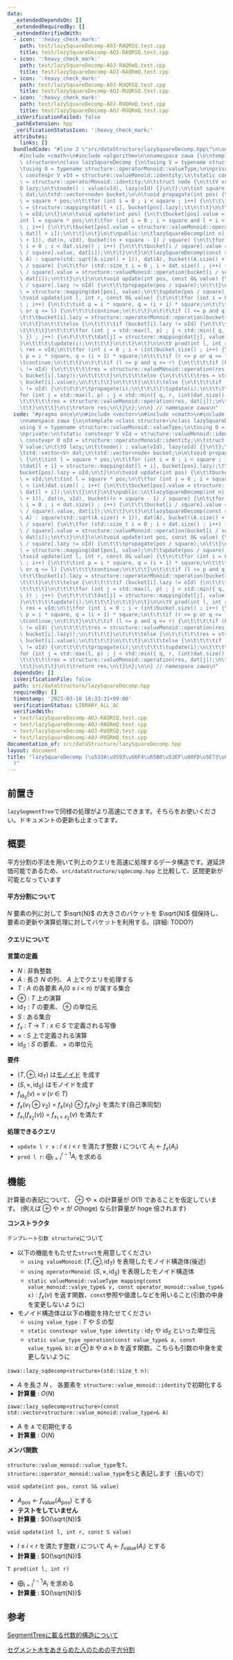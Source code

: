 ```yaml
---
data:
  _extendedDependsOn: []
  _extendedRequiredBy: []
  _extendedVerifiedWith:
  - icon: ':heavy_check_mark:'
    path: test/lazySquareDecomp-AOJ-RAQRSQ.test.cpp
    title: test/lazySquareDecomp-AOJ-RAQRSQ.test.cpp
  - icon: ':heavy_check_mark:'
    path: test/lazySquareDecomp-AOJ-RAQRmQ.test.cpp
    title: test/lazySquareDecomp-AOJ-RAQRmQ.test.cpp
  - icon: ':heavy_check_mark:'
    path: test/lazySquareDecomp-AOJ-RUQRSQ.test.cpp
    title: test/lazySquareDecomp-AOJ-RUQRSQ.test.cpp
  - icon: ':heavy_check_mark:'
    path: test/lazySquareDecomp-AOJ-RUQRmQ.test.cpp
    title: test/lazySquareDecomp-AOJ-RUQRmQ.test.cpp
  _isVerificationFailed: false
  _pathExtension: hpp
  _verificationStatusIcon: ':heavy_check_mark:'
  attributes:
    links: []
  bundledCode: "#line 2 \"src/dataStructure/lazySquareDecomp.hpp\"\n\n#include <vector>\n\
    #include <cmath>\n#include <algorithm>\n\nnamespace zawa {\n\ntemplate <class\
    \ structure>\nclass lazySquareDecomp {\n\tusing V = typename structure::valueMonoid::valueType;\n\
    \tusing O = typename structure::operatorMonoid::valueType;\n\nprivate:\n\tstatic\
    \ constexpr V vId = structure::valueMonoid::identity;\n\tstatic constexpr O oId\
    \ = structure::operatorMonoid::identity;\n\tstruct node {\n\t\tV value;\n\t\t\
    O lazy;\n\t\tnode() : value(vId), lazy(oId) {}\n\t};\n\tint square;\n\tstd::vector<V>\
    \ dat;\n\tstd::vector<node> bucket;\n\n\tvoid propagate(int pos) {\n\t\tint l\
    \ = square * pos;\n\t\tfor (int i = 0 ; i < square ; i++) {\n\t\t\tdat[l + i]\
    \ = structure::mapping(dat[l + i], bucket[pos].lazy);\t\n\t\t}\n\t\tbucket[pos].lazy\
    \ = oId;\n\t}\n\n\tvoid update(int pos) {\n\t\tbucket[pos].value = vId;\n\t\t\
    int l = square * pos;\n\t\tfor (int i = 0 ; i < square and l + i < (int)dat.size()\
    \ ; i++) {\n\t\t\tbucket[pos].value = structure::valueMonoid::operation(bucket[pos].value,\
    \ dat[l + i]);\n\t\t}\n\t}\n\t\npublic:\n\tlazySquareDecomp(int n) : square(std::sqrt(n\
    \ + 1)), dat(n, vId), bucket((n + square - 1) / square) {\n\t\tfor (std::size_t\
    \ i = 0 ; i < dat.size() ; i++) {\n\t\t\tbucket[i / square].value = structure::valueMonoid::operation(bucket[i\
    \ / square].value, dat[i]);\n\t\t}\n\t}\n\tlazySquareDecomp(const std::vector<V>&\
    \ A) : square(std::sqrt(A.size() + 1)), dat(A), bucket((A.size() + square - 1)\
    \ / square) {\n\t\tfor (std::size_t i = 0 ; i < dat.size() ; i++) {\n\t\t\tbucket[i\
    \ / square].value = structure::valueMonoid::operation(bucket[i / square].value,\
    \ dat[i]);\n\t\t}\n\t}\n\n\tvoid update(int pos, const O& value) {\n\t\tif (bucket[pos\
    \ / square].lazy != oId) {\n\t\t\tpropagate(pos / square);\n\t\t}\n\t\tdat[pos]\
    \ = structure::mapping(dat[pos], value);\n\t\tupdate(pos / square);\n\t}\t\n\n\
    \tvoid update(int l, int r, const O& value) {\t\n\t\tfor (int i = 0 ; i < (int)bucket.size()\
    \ ; i++) {\n\t\t\tint p = i * square, q = (i + 1) * square;\n\t\t\tif (r <= p\
    \ or q <= l) {\n\t\t\t\tcontinue;\n\t\t\t}\n\t\t\tif (l <= p and q <= r) {\n\t\
    \t\t\tbucket[i].lazy = structure::operatorMonoid::operation(bucket[i].lazy, value);\n\
    \t\t\t}\n\t\t\telse {\n\t\t\t\tif (bucket[i].lazy != oId) {\n\t\t\t\t\tpropagate(i);\n\
    \t\t\t\t}\n\t\t\t\tfor (int j = std::max(l, p) ; j < std::min({ q, r, (int)dat.size()\
    \ }) ; j++) {\n\t\t\t\t\tdat[j] = structure::mapping(dat[j], value);\n\t\t\t\t\
    }\n\t\t\t\tupdate(i);\n\t\t\t}\n\t\t}\n\t}\n\n\tV prod(int l, int r) {\n\t\tV\
    \ res = vId;\n\t\tfor (int i = 0 ; i < (int)bucket.size() ; i++) {\n\t\t\tint\
    \ p = i * square, q = (i + 1) * square;\n\t\t\tif (r <= p or q <= l) {\n\t\t\t\
    \tcontinue;\n\t\t\t}\n\t\t\tif (l <= p and q <= r) {\n\t\t\t\tif (bucket[i].lazy\
    \ != oId) {\n\t\t\t\t\tres = structure::valueMonoid::operation(res, structure::mapping(bucket[i].value,\
    \ bucket[i].lazy));\n\t\t\t\t}\n\t\t\t\telse {\n\t\t\t\t\tres = structure::valueMonoid::operation(res,\
    \ bucket[i].value);\n\t\t\t\t}\n\t\t\t}\n\t\t\telse {\n\t\t\t\tif (bucket[i].lazy\
    \ != oId) {\n\t\t\t\t\tpropagate(i);\n\t\t\t\t\tupdate(i);\n\t\t\t\t}\n\t\t\t\t\
    for (int j = std::max(l, p) ; j < std::min({ q, r, (int)dat.size() }) ; j++) {\n\
    \t\t\t\t\tres = structure::valueMonoid::operation(res, dat[j]);\n\t\t\t\t}\n\t\
    \t\t}\n\t\t}\n\t\treturn res;\n\t}\n};\n\n} // namespace zawa\n"
  code: "#pragma once\n\n#include <vector>\n#include <cmath>\n#include <algorithm>\n\
    \nnamespace zawa {\n\ntemplate <class structure>\nclass lazySquareDecomp {\n\t\
    using V = typename structure::valueMonoid::valueType;\n\tusing O = typename structure::operatorMonoid::valueType;\n\
    \nprivate:\n\tstatic constexpr V vId = structure::valueMonoid::identity;\n\tstatic\
    \ constexpr O oId = structure::operatorMonoid::identity;\n\tstruct node {\n\t\t\
    V value;\n\t\tO lazy;\n\t\tnode() : value(vId), lazy(oId) {}\n\t};\n\tint square;\n\
    \tstd::vector<V> dat;\n\tstd::vector<node> bucket;\n\n\tvoid propagate(int pos)\
    \ {\n\t\tint l = square * pos;\n\t\tfor (int i = 0 ; i < square ; i++) {\n\t\t\
    \tdat[l + i] = structure::mapping(dat[l + i], bucket[pos].lazy);\t\n\t\t}\n\t\t\
    bucket[pos].lazy = oId;\n\t}\n\n\tvoid update(int pos) {\n\t\tbucket[pos].value\
    \ = vId;\n\t\tint l = square * pos;\n\t\tfor (int i = 0 ; i < square and l + i\
    \ < (int)dat.size() ; i++) {\n\t\t\tbucket[pos].value = structure::valueMonoid::operation(bucket[pos].value,\
    \ dat[l + i]);\n\t\t}\n\t}\n\t\npublic:\n\tlazySquareDecomp(int n) : square(std::sqrt(n\
    \ + 1)), dat(n, vId), bucket((n + square - 1) / square) {\n\t\tfor (std::size_t\
    \ i = 0 ; i < dat.size() ; i++) {\n\t\t\tbucket[i / square].value = structure::valueMonoid::operation(bucket[i\
    \ / square].value, dat[i]);\n\t\t}\n\t}\n\tlazySquareDecomp(const std::vector<V>&\
    \ A) : square(std::sqrt(A.size() + 1)), dat(A), bucket((A.size() + square - 1)\
    \ / square) {\n\t\tfor (std::size_t i = 0 ; i < dat.size() ; i++) {\n\t\t\tbucket[i\
    \ / square].value = structure::valueMonoid::operation(bucket[i / square].value,\
    \ dat[i]);\n\t\t}\n\t}\n\n\tvoid update(int pos, const O& value) {\n\t\tif (bucket[pos\
    \ / square].lazy != oId) {\n\t\t\tpropagate(pos / square);\n\t\t}\n\t\tdat[pos]\
    \ = structure::mapping(dat[pos], value);\n\t\tupdate(pos / square);\n\t}\t\n\n\
    \tvoid update(int l, int r, const O& value) {\t\n\t\tfor (int i = 0 ; i < (int)bucket.size()\
    \ ; i++) {\n\t\t\tint p = i * square, q = (i + 1) * square;\n\t\t\tif (r <= p\
    \ or q <= l) {\n\t\t\t\tcontinue;\n\t\t\t}\n\t\t\tif (l <= p and q <= r) {\n\t\
    \t\t\tbucket[i].lazy = structure::operatorMonoid::operation(bucket[i].lazy, value);\n\
    \t\t\t}\n\t\t\telse {\n\t\t\t\tif (bucket[i].lazy != oId) {\n\t\t\t\t\tpropagate(i);\n\
    \t\t\t\t}\n\t\t\t\tfor (int j = std::max(l, p) ; j < std::min({ q, r, (int)dat.size()\
    \ }) ; j++) {\n\t\t\t\t\tdat[j] = structure::mapping(dat[j], value);\n\t\t\t\t\
    }\n\t\t\t\tupdate(i);\n\t\t\t}\n\t\t}\n\t}\n\n\tV prod(int l, int r) {\n\t\tV\
    \ res = vId;\n\t\tfor (int i = 0 ; i < (int)bucket.size() ; i++) {\n\t\t\tint\
    \ p = i * square, q = (i + 1) * square;\n\t\t\tif (r <= p or q <= l) {\n\t\t\t\
    \tcontinue;\n\t\t\t}\n\t\t\tif (l <= p and q <= r) {\n\t\t\t\tif (bucket[i].lazy\
    \ != oId) {\n\t\t\t\t\tres = structure::valueMonoid::operation(res, structure::mapping(bucket[i].value,\
    \ bucket[i].lazy));\n\t\t\t\t}\n\t\t\t\telse {\n\t\t\t\t\tres = structure::valueMonoid::operation(res,\
    \ bucket[i].value);\n\t\t\t\t}\n\t\t\t}\n\t\t\telse {\n\t\t\t\tif (bucket[i].lazy\
    \ != oId) {\n\t\t\t\t\tpropagate(i);\n\t\t\t\t\tupdate(i);\n\t\t\t\t}\n\t\t\t\t\
    for (int j = std::max(l, p) ; j < std::min({ q, r, (int)dat.size() }) ; j++) {\n\
    \t\t\t\t\tres = structure::valueMonoid::operation(res, dat[j]);\n\t\t\t\t}\n\t\
    \t\t}\n\t\t}\n\t\treturn res;\n\t}\n};\n\n} // namespace zawa\n"
  dependsOn: []
  isVerificationFile: false
  path: src/dataStructure/lazySquareDecomp.hpp
  requiredBy: []
  timestamp: '2023-03-10 16:33:31+09:00'
  verificationStatus: LIBRARY_ALL_AC
  verifiedWith:
  - test/lazySquareDecomp-AOJ-RAQRSQ.test.cpp
  - test/lazySquareDecomp-AOJ-RAQRmQ.test.cpp
  - test/lazySquareDecomp-AOJ-RUQRSQ.test.cpp
  - test/lazySquareDecomp-AOJ-RUQRmQ.test.cpp
documentation_of: src/dataStructure/lazySquareDecomp.hpp
layout: document
title: "lazySquareDecomp (\u533A\u9593\u66F4\u65B0\u53EF\u80FD\u5E73\u65B9\u5206\u5272\
  )"
---
```


## 前置き
`lazySegmentTree`で同様の処理がより高速にできます。そちらをお使いください。ドキュメントの更新も止まってます。

## 概要

平方分割の手法を用いて列上のクエリを高速に処理するデータ構造です。遅延評価可能であるため、`src/dataStructure/sqdecomp.hpp` と比較して、区間更新が可能となっています

#### 平方分割について

$N$ 要素の列に対して $\sqrt{N}$ の大きさのバケットを $\sqrt{N}$ 個保持し、要素の更新や演算処理に対してバケットを利用する。(詳細: TODO?)

#### クエリについて

**言葉の定義**
- $N$ : 非負整数
- $A$ : 長さ $N$ の列、 $A$ 上でクエリを処理する
- $T$ : $A$ の各要素 $A_i (0\ \le\ i\ <\ n)$ が属する集合
- $\oplus$ : $T$ 上の演算
- $\text{id}_T$ : $T$ の要素、 $\oplus$ の単位元
- $S$ : ある集合
- $f_x\ :\ T\ \rightarrow\ T$ : $x\ \in\ S$ で定義される写像
- $\times$ : $S$ 上で定義される演算
- $\text{id}_S$ : $S$ の要素、 $\times$ の単位元

**要件**
- $(T, \oplus, \text{id}_T)$  は[モノイド](https://ja.wikipedia.org/wiki/%E3%83%A2%E3%83%8E%E3%82%A4%E3%83%89) を成す
- $(S, \times, \text{id}_S)$ はモノイドを成す
- $f_{\text{id}_S} (v)\ =\ v$ $(v\ \in\ T)$
- $f_x(v_1\oplus v_2)\ =\ f_x(v_1)\ \oplus\ f_x(v_2)$ を満たす(自己準同型)
- $f_{x_1}(f_{x_2}(v))\ =\ f_{x_1\times x_2} (v)$ を満たす

**処理できるクエリ**
- `update l r x` : $l\ \le\ i\ <\ r$ を満たす整数 $i$ について $A_i\ \leftarrow\ f_x(A_i)$
- `prod l r`: $\displaystyle \bigoplus_{i = l}^{r - 1} A_i$ を求める

## 機能

計算量の表記について、 $\oplus$ や $\times$ の計算量が $O(1)$ であることを仮定しています。 (例えば $\oplus$ や $\times$ が $O(\text{hoge})$ なら計算量が $\text{hoge}$ 倍されます)

**コンストラクタ**

`テンプレート引数 structure`について
- 以下の機能をもたせた`struct`を用意してください
	- `using valueMonoid`: $(T, \oplus, \text{id}_T)$ を表現したモノイド構造体(後述)
	- `using operatorMonoid`: $(S, \times, \text{id}_S)$ を表現したモノイド構造体
	- `static valueMonoid::valueType mapping(const value_monoid::valye_type& v, const operator_monoid::value_type& x)` : $f_x(v)$ を返す関数、`const`参照や値渡しなどを用いること(引数の中身を変更しないように)
- モノイド構造体は以下の機能を持たせてください
	- `using value_type` : $T$ や $S$ の型
	- `static constexpr value_type identity` : $\text{id}_T$ や $\text{id}_S$ といった単位元
	- `static value_type operation(const value_type& a, const value_type& b)`: $a\oplus b$ や $a\times b$ を返す関数。こちらも引数の中身を変更しないように


`zawa::lazy_sqdecomp<structure>(std::size_t n)`:
- $A$ を長さ $N$ 、 各要素を `structure::value_monoid::identity`で初期化する
- **計算量** : $O(N)$

`zawa::lazy_sqdecomp<structure>(const std::vector<structure::value_monoid::value_type>& A)`
- $A$ を `A` で初期化する
- **計算量** : $O(N)$

**メンバ関数**

`structure::value_monoid::value_type`を`T`、`structure::operator_monoid::value_type`を`S`と表記します（長いので）

`void update(int pos, const S& value)`
- $A_{\text{pos}}\ \leftarrow\ f_{\text{value}} (A_{\text{pos}})$ とする
- **テストをしていません**
- **計算量** : $O(\sqrt{N})$

`void update(int l, int r, const S value)`
- $l\ \le\ i\ <\ r$ を満たす整数 $i$ について $A_i\ \leftarrow\ f_{\text{value}}(A_i)$ とする
- **計算量** : $O(\sqrt{N})$

`T prod(int l, int r)`
- $\displaystyle \bigoplus_{i = l}^{r - 1} A_i$ を求める
- **計算量** : $O(\sqrt{N})$

## 参考

[SegmentTreeに載る代数的構造について](https://qiita.com/keymoon/items/0f929a19ed30f34ae6e8)


[セグメント木をあきらめた人のための平方分割](https://kujira16.hateblo.jp/entry/2016/12/15/000000)
